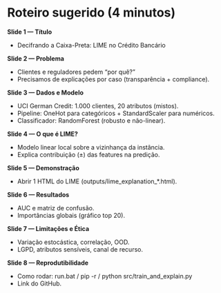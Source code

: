 # Roteiro sugerido (4 minutos)

**Slide 1 — Título**
- Decifrando a Caixa-Preta: LIME no Crédito Bancário

**Slide 2 — Problema**
- Clientes e reguladores pedem “por quê?”
- Precisamos de explicações por caso (transparência + compliance).

**Slide 3 — Dados e Modelo**
- UCI German Credit: 1.000 clientes, 20 atributos (mistos).
- Pipeline: OneHot para categóricos + StandardScaler para numéricos.
- Classificador: RandomForest (robusto e não-linear).

**Slide 4 — O que é LIME?**
- Modelo linear local sobre a vizinhança da instância.
- Explica contribuição (±) das features na predição.

**Slide 5 — Demonstração**
- Abrir 1 HTML do LIME (outputs/lime_explanation_*.html).

**Slide 6 — Resultados**
- AUC e matriz de confusão.
- Importâncias globais (gráfico top 20).

**Slide 7 — Limitações e Ética**
- Variação estocástica, correlação, OOD.
- LGPD, atributos sensíveis, canal de recurso.

**Slide 8 — Reprodutibilidade**
- Como rodar: run.bat / pip -r / python src/train_and_explain.py
- Link do GitHub.
